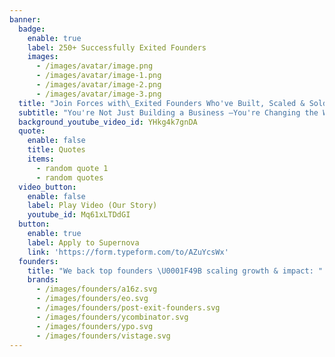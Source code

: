 ```yaml
---
banner:
  badge:
    enable: true
    label: 250+ Successfully Exited Founders
    images:
      - /images/avatar/image.png
      - /images/avatar/image-1.png
      - /images/avatar/image-2.png
      - /images/avatar/image-3.png
  title: "Join Forces with\_Exited Founders Who've Built, Scaled & Sold <br> **Now It's Your Turn**"
  subtitle: "You're Not Just Building a Business —You're Changing the World. <br> Let's Make Both Happen Faster, Together. \U0001F680"
  background_youtube_video_id: YHkg4k7gnDA
  quote:
    enable: false
    title: Quotes
    items:
      - random quote 1
      - random quotes
  video_button:
    enable: false
    label: Play Video (Our Story)
    youtube_id: Mq61xLTDdGI
  button:
    enable: true
    label: Apply to Supernova
    link: 'https://form.typeform.com/to/AZuYcsWx'
  founders:
    title: "We back top founders \U0001F49B scaling growth & impact: "
    brands:
      - /images/founders/a16z.svg
      - /images/founders/eo.svg
      - /images/founders/post-exit-founders.svg
      - /images/founders/ycombinator.svg
      - /images/founders/ypo.svg
      - /images/founders/vistage.svg
---
```


